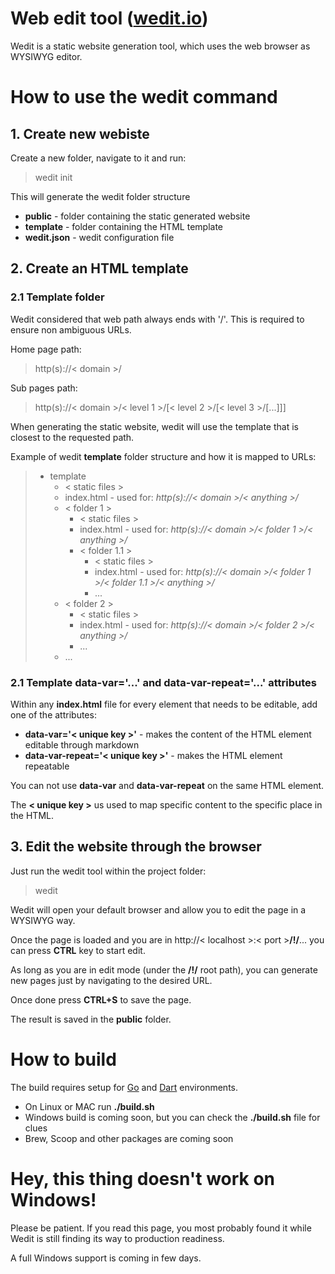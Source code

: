 # Web edit tool ([wedit.io](https://wedit.io))

Wedit is a static website generation tool, which uses the web browser as WYSIWYG editor.

# How to use the wedit command

## 1. Create new webiste
Create a new folder, navigate to it and run: 
> wedit init

This will generate the wedit folder structure
- **public** - folder containing the static generated website 
- **template** - folder containing the HTML template
- **wedit.json** - wedit configuration file

## 2. Create an HTML template

### 2.1 Template folder
Wedit considered that web path always ends with '/'. This is required to ensure non ambiguous URLs.

Home page path:
> http(s)://< domain >/

Sub pages path:
> http(s)://< domain >/< level 1 >/[< level 2 >/[< level 3 >/[...]]]

When generating the static website, wedit will use the template that is closest to the requested path.

Example of wedit **template** folder structure and how it is mapped to URLs:
> - template
>   - < static files >
>   - index.html - used for: _http(s)://< domain >/< anything >/_
>   - < folder 1 >
>     - < static files >
>     - index.html - used for: _http(s)://< domain >/< folder 1 >/< anything >/_
>     - < folder 1.1 >
>       - < static files >
>       - index.html - used for: _http(s)://< domain >/< folder 1 >/< folder 1.1 >/< anything >/_
>       - ...
>   - < folder 2 >
>     - < static files >
>     - index.html - used for: _http(s)://< domain >/< folder 2 >/< anything >/_
>     - ...
>   - ...

### 2.1 Template data-var='...' and data-var-repeat='...' attributes

Within any **index.html** file for every element that needs to be editable, add one of the attributes:
- **data-var='< unique key >'** - makes the content of the HTML element editable through markdown
- **data-var-repeat='< unique key >'** - makes the HTML element repeatable

You can not use **data-var** and **data-var-repeat** on the same HTML element.

The **< unique key >** us used to map specific content to the specific place in the HTML.

## 3. Edit the website through the browser
Just run the wedit tool within the project folder:
> wedit

Wedit will open your default browser and allow you to edit the page in a WYSIWYG way.

Once the page is loaded and you are in http://< localhost >:< port >**/!/**... you can press **CTRL** key to start edit.

As long as you are in edit mode (under the **/!/** root path), you can generate new pages just by navigating to the desired URL.

Once done press **CTRL+S** to save the page.

The result is saved in the **public** folder.

# How to build

The build requires setup for [Go](https://golang.org/) and [Dart](https://www.dartlang.org/) environments.

- On Linux or MAC run **./build.sh**
- Windows build is coming soon, but you can check the **./build.sh** file for clues
- Brew, Scoop and other packages are coming soon

# Hey, this thing doesn't work on Windows!

Please be patient. If you read this page, you most probably found it while Wedit is still finding its way to production readiness.

A full Windows support is coming in few days.
